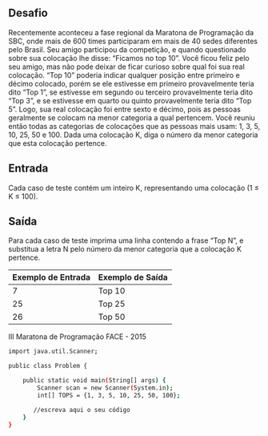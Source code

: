 ## Desafio

Recentemente aconteceu a fase regional da Maratona de Programação da SBC, onde mais de 600 times participaram em mais de 40 sedes diferentes pelo Brasil. Seu amigo participou da competição, e quando questionado sobre sua colocação lhe disse: “Ficamos no top 10”.
Você ficou feliz pelo seu amigo, mas não pode deixar de ficar curioso sobre qual foi sua real colocação. “Top 10” poderia indicar qualquer posição entre primeiro e décimo colocado, porém se ele estivesse em primeiro provavelmente teria dito “Top 1”, se estivesse em segundo ou terceiro provavelmente teria dito “Top 3”, e se estivesse em quarto ou quinto provavelmente teria dito “Top 5”. Logo, sua real colocação foi entre sexto e décimo, pois as pessoas geralmente se colocam na menor categoria a qual pertencem.
Você reuniu então todas as categorias de colocações que as pessoas mais usam: 1, 3, 5, 10, 25, 50 e 100. Dada uma colocação K, diga o número da menor categoria que esta colocação pertence.

## Entrada

Cada caso de teste contém um inteiro K, representando uma colocação (1 ≤ K ≤ 100).

## Saída

Para cada caso de teste imprima uma linha contendo a frase “Top N”, e substitua a letra N pelo número da menor categoria que a colocação K pertence.

| Exemplo de Entrada | Exemplo de Saída|
| ---|--- | 
| 7 | Top 10 |
| 25 | Top 25 |
| 26 | Top 50 |

III Maratona de Programação FACE - 2015


```bash
import java.util.Scanner;

public class Problem {

    public static void main(String[] args) {
        Scanner scan = new Scanner(System.in);
        int[] TOPS = {1, 3, 5, 10, 25, 50, 100};

       //escreva aqui o seu código
    }
}


```